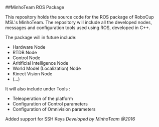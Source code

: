 ##MinhoTeam ROS Package

This repository holds the source code for the ROS package of RoboCup MSL's MinhoTeam. The repository will include all the developed nodes, messages and configuration tools used using ROS, developed in C++.

The package will in future include:

 * Hardware Node
 * RTDB Node
 * Control Node
 * Aritificial Intelligence Node
 * World Model (Localization) Node
 * Kinect Vision Node
 * (...)
 
It will also include under Tools :
 
 * Teleoperation of the platform
 * Configuration of Control parameters
 * Configuration of Omnivision parameters
  
Added support for SSH Keys
*Developed by MinhoTeam @2016*
